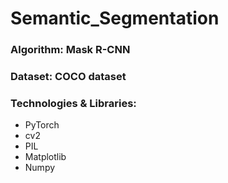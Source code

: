 # Semantic_Segmentation
### Algorithm: Mask R-CNN
### Dataset: COCO dataset
### Technologies & Libraries:
- PyTorch
- cv2
- PIL
- Matplotlib
- Numpy
